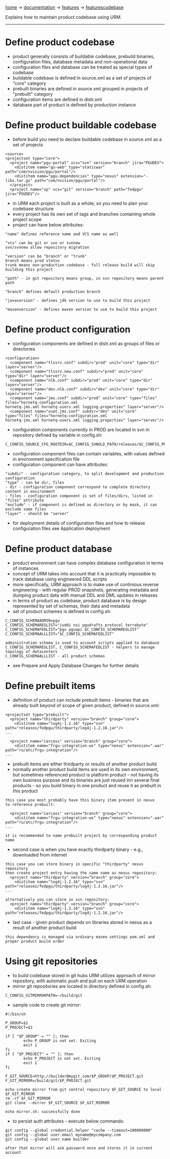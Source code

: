 [home](home.md) -> [documentation](documentation.md) -> [features](features.md) -> [featurescodebase](featurescodebase.md)

Explains how to maintain product codebase using URM.



---


# Define product codebase #

  * product generally consists of buildable codebase, prebuild binaries, configuration files, database metadata and non-operational data
  * configuration files and database can be treated as special types of codebase
  * buildable codebase is defined in source.xml as a set of projects of "core" category
  * prebuilt binaries are defined in source.xml grouped in projects of "prebuilt" category
  * configuration items are defined in distr.xml
  * database part of product is defined by production instance

# Define product buildable codebase #

  * before build you need to declare buildable codebase in source.xml as a set of projects
```
<source>
<projectset type="core">
  <project name="pgu-portal" vcs="svn" version="branch" jira="PGUDEV">
    <distitem name="gu-web" type="staticwar" path="com/nvision/pgu/portal"/>
    <distitem name="pgu-dependencies" type="nexus" extension="-libs.tar.gz" path="com/nvision/pgu/portal"/>
  </project>
  <project name="sp" vcs="git" version="branch" path="fedpgu" jira="PGUDEV"/>
```
  * in URM each project is built as a whole, so you need to plan your codebase structure
  * every project has its own set of tags and branches containing whole project scope
  * project can have below attributes:
```
"name" defines reference name and VCS name as well

"vcs" can be git or svn or svnnew
svn/svnnew allow repository migration

"version" can be "branch" or "trunk"
branch means prod status
trunk means non-production codebase - full release build will skip building this project

"path" - in git repository means group, in svn repository means parent path

"branch" defines default production branch

"javaversion" - defines jdk version to use to build this project

"mavenversion" - defines maven version to use to build this project
```

# Define product configuration #

  * configuration components are defined in distr.xml as groups of files or directories
```
<configuration>
  <component name="tlssrv.conf" subdir="prod" unit="core" type="dir" layer="server"/>
  <component name="tlssrv.new.conf" subdir="prod" unit="core" type="dir" layer="server"/>
  <component name="nlb.conf" subdir="prod" unit="core" type="dir" layer="server"/>
  <component name="dev.nlb.conf" subdir="dev" unit="core" type="dir" layer="server"/>
  <component name="jms.conf" subdir="prod" unit="core" type="files" files="hornetq-configuration.xml 
hornetq-jms.xml hornetq-users.xml logging.properties" layer="server"/>
  <component name="xuat.jms.conf" subdir="dev" unit="core" type="files" files="hornetq-configuration.xml 
hornetq-jms.xml hornetq-users.xml logging.properties" layer="server"/>
```
  * configuration components currently in PROD are located in svn in repository defined by variable in config.sh:
```
C_CONFIG_SOURCE_CFG_ROOTDIR=$C_CONFIG_SVNOLD_PATH/releases/$C_CONFIG_PRODUCT/configuration
```
  * configuration component files can contain variables, with values defined in environment specification file
  * configuration component can have attributes:
```
"subdir" - configuration category, to split development and production configuration
"type" - can be dir, files
- dir - configuration component correspond to complete directory content in environment
- files - configuration component is set of files/dirs, listed in "files" attribute
"exclude" - if component is defined as directory or by mask, it can exclude some files
"layer" - should be "server"
```
  * for deployment details of configuration files and how to release configuration files see Application deployment

# Define product database #

  * product environment can have complex database configuration in terms of instances
  * concept of URM takes into account that it is practically impossible to track database using engineered DDL scripts
  * more specifically, URM approach is to make use of continious reverse engineering - with regular PROD snapshots, generating metadata and dumping product data with manual DDL and DML updates in releases
  * in terms of product as codebase, product database is by design represented by set of schemas, their data and metadata
  * set of product schemes is defined in config.sh:
```
C_CONFIG_SCHEMAADMIN=pgu
C_CONFIG_SCHEMAREGLIST="juddi nsi pgudrafts protocol terrabyte"
C_CONFIG_SCHEMAFEDLIST="pgu pguapi $C_CONFIG_SCHEMAREGLIST"
C_CONFIG_SCHEMAALLLIST="$C_CONFIG_SCHEMAFEDLIST"

administration schema is used to account scripts applied to database
C_CONFIG_SCHEMAREGLIST, C_CONFIG_SCHEMAFEDLIST - helpers to manage topology of datacenters
C_CONFIG_SCHEMAALLLIST - all product schemas
```
  * see Prepare and Apply Database Changes for further details

# Define prebuilt items #

  * definition of product can include prebuilt items - binaries that are already built beyond of scope of given product, defined in source.xml:
```
<projectset type="prebuilt">
  <project name="thirdparty" version="branch" group="core">
    <distitem name="log4j-1.2.16" type="svn" path="releases/fedpgu/thirdparty/log4j-1.2.16.jar"/>
...

  <project name="carcass" version="branch" group="core">
    <distitem name="frgu-integration-ws" type="nexus" extension=".war" path="ru/atc/frgu-integration"/>
...
```
  * prebuilt items are either thirdparty or results of another product build
  * normally another product build items are used in its own environment, but sometimes referenced product is platform product - not having its own business purpose and its binaries are just reused inn several final products - so you build binary in one product and reuse it as prebuilt in this product
```
this case you most probably have this binary item present in nexus
to reference prebuilt:

  <project name="carcass" version="branch" group="core">
    <distitem name="frgu-integration-ws" type="nexus" extension=".war" path="ru/atc/frgu-integration"/>
...

it is recommended to name prebuilt project by corresponding product name
```
  * second case is when you have exactly thirdparty binary - e.g., downloaded from internet
```
this case you can store binary in specific "thirdparty" nexus repository
then create project entry having the same name as nexus repository:
  <project name="thirdparty" version="branch" group="core">
    <distitem name="log4j-1.2.16" type="svn" path="releases/fedpgu/thirdparty/log4j-1.2.16.jar"/>
...

alternatively you can store in svn repository:
  <project name="thirdparty" version="branch" group="core">
    <distitem name="log4j-1.2.16" type="svn" path="releases/fedpgu/thirdparty/log4j-1.2.16.jar"/>
```
  * last case - given product depends on libraries stored in nexus as a result of another product build
```
this dependency is managed via ordinary maven settings pom.xml and proper product build order
```

# Using git repositories #

  * to build codebase stored in git hubs URM utilizes approach of mirror repository, with automatic push and pull on each URM operation
  * mirror git repositories are located in directory defined in config.sh:
```
C_CONFIG_GITMIRRORPATH=~/build/git
```
  * sample code to create git mirror:
```
#!/bin/sh

P_GROUP=$1
P_PROJECT=$2

if [ "$P_GROUP" = "" ]; then
        echo P_GROUP is not set. Exiting
        exit 1
fi
if [ "$P_PROJECT" = "" ]; then
        echo P_PROJECT is not set. Exiting
        exit 1
fi

F_GIT_SOURCE=http://builder@mygit.com/$P_GROUP/$P_PROJECT.git
F_GIT_MIRROR=/build/git/$P_PROJECT.git

echo create mirror from git central repository $F_GIT_SOURCE to local $F_GIT_MIRROR
rm -rf $F_GIT_MIRROR
git clone --mirror $F_GIT_SOURCE $F_GIT_MIRROR

echo mirror.sh: successfully done
```
  * to persist auth attributes - execute below commands:
```
git config --global credential.helper "cache --timeout=100000000"
git config --global user.email myname@mycompany.com
git config --global user.name builder

after that mirror will ask password once and stores it in current account
```